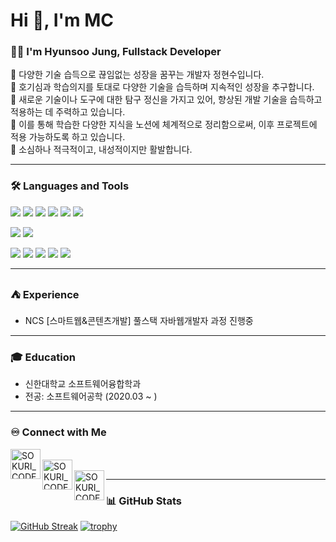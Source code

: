 <h1>Hi 👋, I'm MC</h1>

### 🙋‍♂️ I'm Hyunsoo Jung, Fullstack Developer  
🔅 다양한 기술 습득으로 끊임없는 성장을 꿈꾸는 개발자 정현수입니다.  
🔅 호기심과 학습의지를 토대로 다양한 기술을 습득하며 지속적인 성장을 추구합니다.  
🔅 새로운 기술이나 도구에 대한 탐구 정신을 가지고 있어, 향상된 개발 기술을 습득하고 적용하는 데 주력하고 있습니다.  
🔅 이를 통해 학습한 다양한 지식을 노션에 체계적으로 정리함으로써, 이후 프로젝트에 적용 가능하도록 하고 있습니다.  
🔅 소심하나 적극적이고, 내성적이지만 활발합니다.

---

### 🛠 Languages and Tools
<p>
  <img src="https://img.shields.io/badge/HTML5-E34F26?style=flat-square&logo=html5&logoColor=fff"/>
  <img src="https://img.shields.io/badge/CSS3-1572B6?style=flat-square&logo=css3&logoColor=fff"/> 
  <img src="https://img.shields.io/badge/JavaScript-F7DF1E?style=flat-square&logo=JavaScript&logoColor=fff"/> 
  <img src="https://img.shields.io/badge/jQuery-0769AD?style=flat-square&logo=jQuery&logoColor=fff"/> 
  <img src="https://img.shields.io/badge/React-61DAFB?style=flat-square&logo=React&logoColor=fff"/>
  <img src="https://img.shields.io/badge/Spring-6DB33F?style=flat-square&logo=spring&logoColor=fff"/>
</p>
<p>
  <img src="https://img.shields.io/badge/Oracle-F80000?style=flat-square&logo=Oracle&logoColor=4479A1"/> 
  <img src="https://img.shields.io/badge/JAVA-8F0000?style=flat-square&logo=Java&logoColor=4479A1"/>
</p>
<p>
  <img src="https://img.shields.io/badge/Notion-ffffff?style=flat-square&logo=Notion&logoColor=black"/> 
  <img src="https://img.shields.io/badge/GitHub-gray?style=flat-square&logo=GitHub&logoColor=black"/> 
  <img src="https://img.shields.io/badge/Git-blue?style=flat-square&logo=Git&logoColor=F05032"/> 
  <img src="https://img.shields.io/badge/Visual Studio Code-007ACC?style=flat-square&logo=visualstudiocode&logoColor=white"/> 
  <img src="https://img.shields.io/badge/Eclipse IDE-2C2255?style=flat-square&logo=eclipseide&logoColor=white"/> 
</p>

---

### ⛺ Experience
- NCS [스마트웹&콘텐츠개발] 풀스택 자바웹개발자 과정 진행중

---

### 🎓 Education
- 신한대학교 소프트웨어융합학과  
- 전공: 소프트웨어공학 (2020.03 ~ )

---

### ♾️ Connect with Me
[<img align="left" alt="SOKURI_CODE | Blog" width="48px" src="https://img.icons8.com/color/48/000000/blog.png" />][website]  
[<img align="left" alt="SOKURI_CODE | YouTube" width="48px" src="https://img.icons8.com/color/48/000000/youtube-play.png" />][youtube]  
[<img align="left" alt="SOKURI_CODE | Instagram" width="48px" src="https://img.icons8.com/color/48/000000/instagram-new--v2.png" />][instagram]  

[website]: http://febseo.dothome.co.kr  
[youtube]: https://www.youtube.com/channel/UCkVjUFWYOQnJAmFsoR2t0QA  
[instagram]: https://www.instagram.com/your_instagram_id_here  

---

### 📊 GitHub Stats  

[![GitHub Streak](https://streak-stats.demolab.com?user=febseo&theme=tokyonight&hide_border=true)](https://git.io/streak-stats)
[![trophy](https://github-profile-trophy.vercel.app/?username=febseo&theme=tokyonight&margin-w=15)](https://github.com/ryo-ma/github-profile-trophy)


